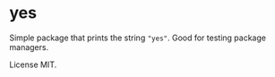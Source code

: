 # yes

Simple package that prints the string `"yes"`. Good for testing package managers.

License MIT.

